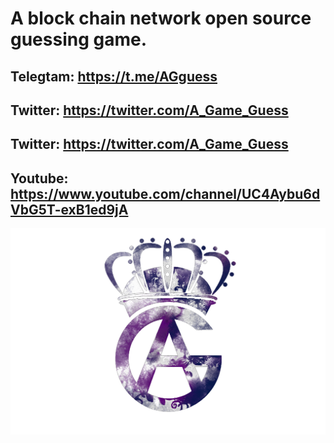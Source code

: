 # A block chain  network open source guessing game.       
## Telegtam: https://t.me/AGguess              
## Twitter: https://twitter.com/A_Game_Guess
## Twitter: https://twitter.com/A_Game_Guess
## Youtube: https://www.youtube.com/channel/UC4Aybu6dVbG5T-exB1ed9jA
![](static/ag.png)
